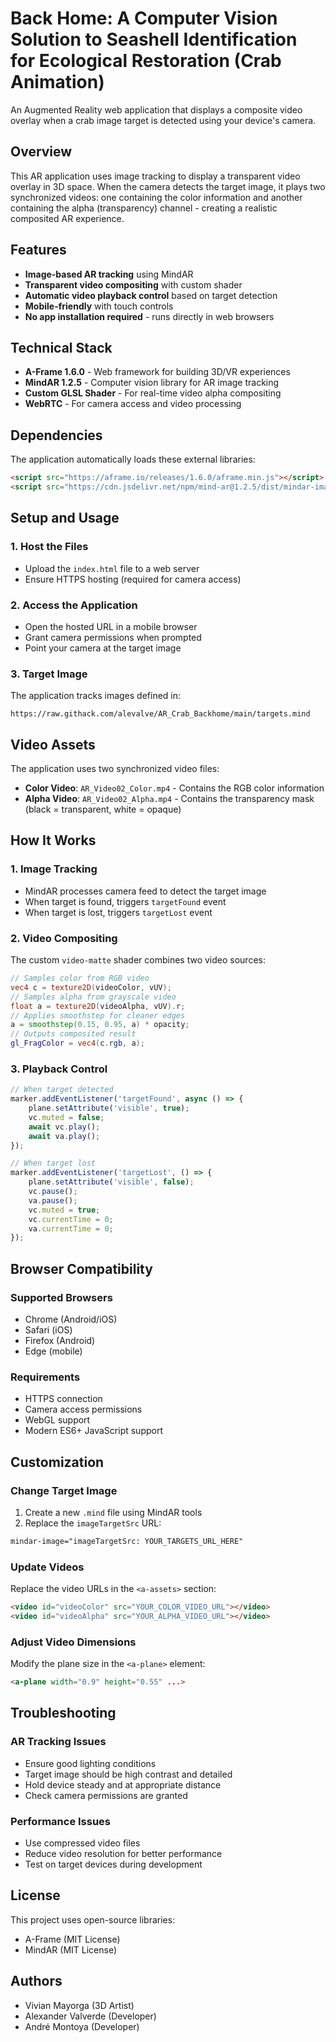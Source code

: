 # Back Home: A Computer Vision Solution to Seashell Identification for Ecological Restoration (Crab Animation)

An Augmented Reality web application that displays a composite video overlay when a crab image target is detected using your device's camera.

## Overview

This AR application uses image tracking to display a transparent video overlay in 3D space. When the camera detects the target image, it plays two synchronized videos: one containing the color information and another containing the alpha (transparency) channel - creating a realistic composited AR experience.

## Features

- **Image-based AR tracking** using MindAR
- **Transparent video compositing** with custom shader
- **Automatic video playback control** based on target detection
- **Mobile-friendly** with touch controls
- **No app installation required** - runs directly in web browsers

## Technical Stack

- **A-Frame 1.6.0** - Web framework for building 3D/VR experiences
- **MindAR 1.2.5** - Computer vision library for AR image tracking
- **Custom GLSL Shader** - For real-time video alpha compositing
- **WebRTC** - For camera access and video processing

## Dependencies

The application automatically loads these external libraries:

```html
<script src="https://aframe.io/releases/1.6.0/aframe.min.js"></script>
<script src="https://cdn.jsdelivr.net/npm/mind-ar@1.2.5/dist/mindar-image-aframe.prod.js"></script>
```

## Setup and Usage

### 1. Host the Files
- Upload the `index.html` file to a web server
- Ensure HTTPS hosting (required for camera access)

### 2. Access the Application
- Open the hosted URL in a mobile browser
- Grant camera permissions when prompted
- Point your camera at the target image

### 3. Target Image
The application tracks images defined in:
```
https://raw.githack.com/alevalve/AR_Crab_Backhome/main/targets.mind
```

## Video Assets

The application uses two synchronized video files:

- **Color Video**: `AR_Video02_Color.mp4` - Contains the RGB color information
- **Alpha Video**: `AR_Video02_Alpha.mp4` - Contains the transparency mask (black = transparent, white = opaque)

## How It Works

### 1. Image Tracking
- MindAR processes camera feed to detect the target image
- When target is found, triggers `targetFound` event
- When target is lost, triggers `targetLost` event

### 2. Video Compositing
The custom `video-matte` shader combines two video sources:

```glsl
// Samples color from RGB video
vec4 c = texture2D(videoColor, vUV);
// Samples alpha from grayscale video
float a = texture2D(videoAlpha, vUV).r;
// Applies smoothstep for cleaner edges
a = smoothstep(0.15, 0.95, a) * opacity;
// Outputs composited result
gl_FragColor = vec4(c.rgb, a);
```

### 3. Playback Control
```javascript
// When target detected
marker.addEventListener('targetFound', async () => {
    plane.setAttribute('visible', true);
    vc.muted = false;
    await vc.play();
    await va.play();
});

// When target lost
marker.addEventListener('targetLost', () => {
    plane.setAttribute('visible', false);
    vc.pause();
    va.pause();
    vc.muted = true;
    vc.currentTime = 0;
    va.currentTime = 0;
});
```

## Browser Compatibility

### Supported Browsers
- Chrome (Android/iOS)
- Safari (iOS)
- Firefox (Android)
- Edge (mobile)

### Requirements
- HTTPS connection
- Camera access permissions
- WebGL support
- Modern ES6+ JavaScript support

## Customization

### Change Target Image
1. Create a new `.mind` file using MindAR tools
2. Replace the `imageTargetSrc` URL:
```html
mindar-image="imageTargetSrc: YOUR_TARGETS_URL_HERE"
```

### Update Videos
Replace the video URLs in the `<a-assets>` section:
```html
<video id="videoColor" src="YOUR_COLOR_VIDEO_URL"></video>
<video id="videoAlpha" src="YOUR_ALPHA_VIDEO_URL"></video>
```

### Adjust Video Dimensions
Modify the plane size in the `<a-plane>` element:
```html
<a-plane width="0.9" height="0.55" ...>
```
## Troubleshooting

### AR Tracking Issues
- Ensure good lighting conditions
- Target image should be high contrast and detailed
- Hold device steady and at appropriate distance
- Check camera permissions are granted

### Performance Issues
- Use compressed video files
- Reduce video resolution for better performance
- Test on target devices during development

## License

This project uses open-source libraries:
- A-Frame (MIT License)
- MindAR (MIT License)

## Authors 

- Vivian Mayorga (3D Artist)
- Alexander Valverde (Developer)
- André Montoya (Developer)
